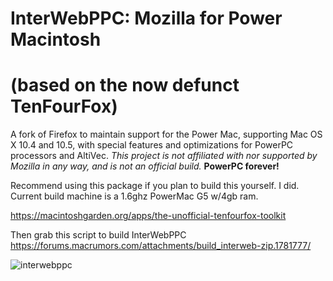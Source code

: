 # InterWebPPC: Mozilla for Power Macintosh 
# (based on the now defunct TenFourFox)

A fork of Firefox to maintain support for the Power Mac, supporting Mac OS X 10.4 and 10.5, with special features and optimizations for PowerPC processors and AltiVec. _This project is not affiliated with nor supported by Mozilla in any way, and is not an official build._ **PowerPC forever!**

Recommend using this package if you plan to build this yourself. I did. 
Current build machine is a 1.6ghz PowerMac G5 w/4gb ram.

https://macintoshgarden.org/apps/the-unofficial-tenfourfox-toolkit

Then grab this script to build InterWebPPC
https://forums.macrumors.com/attachments/build_interweb-zip.1781777/

![interwebppc](https://forums.macrumors.com/attachments/interwebppc-png.1761842/)
